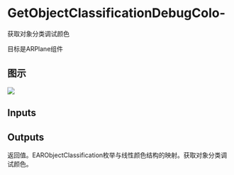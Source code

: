 # GetObjectClassificationDebugColo-

获取对象分类调试颜色

目标是ARPlane组件

## 图示

![]($-20221218-17581694.png)

## Inputs

## Outputs

返回值。EARObjectClassification枚举与线性颜色结构的映射。获取对象分类调试颜色。
